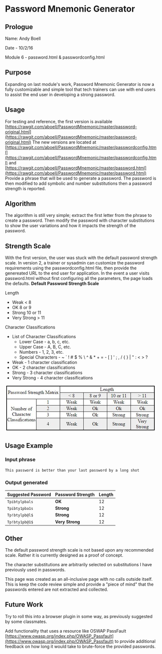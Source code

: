 # Password Mnemonic Generator

## Prologue

Name: Andy Boell

Date - 10/2/16

Module 6 - password.html & passwordconfig.html

## Purpose

Expanding on last module's work, Password Mnemonic Generator is now a fully customizable and  simple tool that tech trainers can use with end users to assist the end user in developing a strong password.

## Usage

For testing and reference, the first version is available [https://rawgit.com/aboell/PasswordMnemonic/master/password-original.html](https://rawgit.com/aboell/PasswordMnemonic/master/password-original.html)
The new versions are located at [https://rawgit.com/aboell/PasswordMnemonic/master/passwordconfig.html](https://rawgit.com/aboell/PasswordMnemonic/master/passwordconfig.html) and [https://rawgit.com/aboell/PasswordMnemonic/master/password.html](https://rawgit.com/aboell/PasswordMnemonic/master/password.html)
Provide a phrase that will be used to generate a password.  The password is then modified to add symbolic and number substitutions then a password strength is reported.

## Algorithm

The algorithm is still very simple; extract the first letter from the phrase to create a password.  Then modify the password with character substitutions to show the user variations and how it impacts the strength of the password.

## Strength Scale
With the first version, the user was stuck with the default password strength scale.  In version 2, a trainer or sysadmin can customize the password requirements using the passwordconfig.html file, then provide the genereated URL to the end user for application.
In the event a user visits password.html without first configuring all the parameters, the page loads the defaults.
**Default Password Strength Scale**

Length
* Weak < 8
* OK 8 or 9
* Strong 10 or 11
* Very Strong > 11

Character Classifications
* List of Character Classifications
	* Lower Case - a, b, c, etc.
	* Upper Case - A, B, C, etc.
	* Numbers - 1, 2, 3, etc.
	* Special Characters - ~ ` ! # $ % \ ^ & * + = - [ ] ' ; , / { } | " : < > ?
* Weak - 1 character classification
* OK - 2 character classifications
* Strong - 3 character classifications
* Very Strong - 4 character classifications

![Password Strength Matrix](/PasswordStrengthMatrix.JPG)


## Usage Example

### Input phrase
`This password is better than your last password by a long shot`

### Output generated
Suggested Password|Password Strength|Length|
---|---|---
`Tpibtylpbals`|**OK**|12
`Tpibty1pba1s`|**Strong**|12
`Tp!btylpb@l$`|**Strong**|12
`Tp!bty1pb@1$`|**Very Strong**|12

## Other

The default password strength scale is not based upon any recommended scale.  Rather it is currently designed as a proof of concept.

The character substitutions are arbitrarily selected on substitutions I have previously used in passwords. 

This page was created as an all-inclusive page with no calls outside itself.  This is keep the code review simple and provide a "piece of mind" that the passwords entered are not extracted and collected.

## Future Work

Try to roll this into a browser plugin in some way, as previously suggested by some classmates.

Add functionality that uses a resource like OSWAP PassFault [https://www.owasp.org/index.php/OWASP_Passfault](https://www.owasp.org/index.php/OWASP_Passfault) to provide additional feedback on how long it would take to brute-force the provided passwords.
